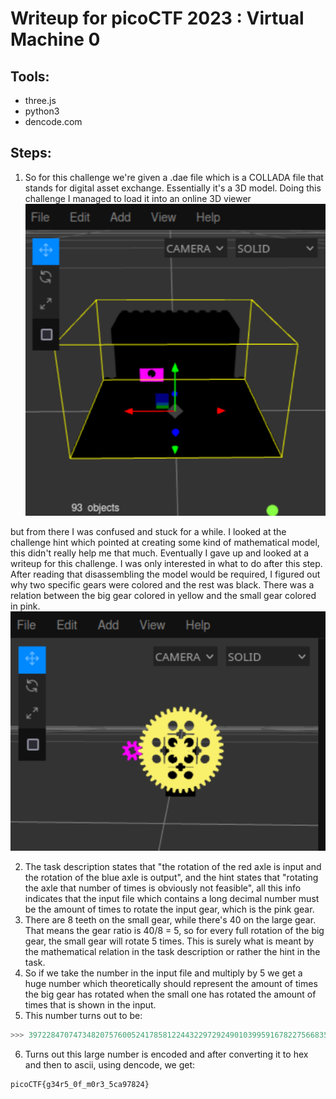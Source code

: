 # Writeup for picoCTF 2023 : Virtual Machine 0

## Tools:
- three.js
- python3
- dencode.com

## Steps:
1) So for this challenge we're given a .dae file which is a COLLADA file that stands for digital asset exchange. Essentially it's a 3D model. Doing this challenge I managed to load it into an online 3D viewer
![Before Disassemble](workfolder/before_disassemble.png)

but from there I was confused and stuck for a while. I looked at the challenge hint which pointed at creating some kind of mathematical model, this didn't really help me that much. Eventually I gave up and looked at a writeup for this challenge. I was only interested in what to do after this step. After reading that disassembling the model would be required, I figured out why two specific gears were colored and the rest was black. There was a relation between the big gear colored in yellow and the small gear colored in pink. 
![After Disassemble](workfolder/after_disassemble.png)

2) The task description states that "the rotation of the red axle is input and the rotation of the blue axle is output", and the hint states that "rotating the axle that number of times is obviously not feasible", all this info indicates that the input file which contains a long decimal number must be the amount of times to rotate the input gear, which is the pink gear.
3) There are 8 teeth on the small gear, while there's 40 on the large gear. That means the gear ratio is 40/8 = 5, so for every full rotation of the big gear, the small gear will rotate 5 times. This is surely what is meant by the mathematical relation in the task description or rather the hint in the task.
4) So if we take the number in the input file and multiply by 5 we get a huge number which theoretically should represent the amount of times the big gear has rotated when the small one has rotated the amount of times that is shown in the input.
5) This number turns out to be:
```python
>>> 39722847074734820757600524178581224432297292490103995916782275668358702105*5 = 198614235373674103788002620892906122161486462450519979583911378341793510525
```
6) Turns out this large number is encoded and after converting it to hex and then to ascii, using dencode, we get:
```
picoCTF{g34r5_0f_m0r3_5ca97824}
```

